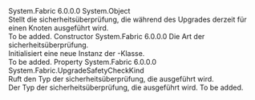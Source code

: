 <Type Name="UpgradeSafetyCheck" FullName="System.Fabric.UpgradeSafetyCheck">
  <TypeSignature Language="C#" Value="public abstract class UpgradeSafetyCheck" />
  <TypeSignature Language="ILAsm" Value=".class public auto ansi abstract beforefieldinit UpgradeSafetyCheck extends System.Object" />
  <TypeSignature Language="DocId" Value="T:System.Fabric.UpgradeSafetyCheck" />
  <TypeSignature Language="VB.NET" Value="Public MustInherit Class UpgradeSafetyCheck" />
  <TypeSignature Language="F#" Value="type UpgradeSafetyCheck = class" />
  <AssemblyInfo>
    <AssemblyName>System.Fabric</AssemblyName>
    <AssemblyVersion>6.0.0.0</AssemblyVersion>
  </AssemblyInfo>
  <Base>
    <BaseTypeName>System.Object</BaseTypeName>
  </Base>
  <Interfaces />
  <Docs>
    <summary>
      <para>Stellt die sicherheitsüberprüfung, die während des Upgrades derzeit für einen Knoten ausgeführt wird.</para>
    </summary>
    <remarks>To be added.</remarks>
  </Docs>
  <Members>
    <Member MemberName=".ctor">
      <MemberSignature Language="C#" Value="protected internal UpgradeSafetyCheck (System.Fabric.UpgradeSafetyCheckKind kind);" />
      <MemberSignature Language="ILAsm" Value=".method familyorassemblyhidebysig specialname rtspecialname instance void .ctor(valuetype System.Fabric.UpgradeSafetyCheckKind kind) cil managed" />
      <MemberSignature Language="DocId" Value="M:System.Fabric.UpgradeSafetyCheck.#ctor(System.Fabric.UpgradeSafetyCheckKind)" />
      <MemberSignature Language="VB.NET" Value="Protected Friend Sub New (kind As UpgradeSafetyCheckKind)" />
      <MemberSignature Language="F#" Value="new System.Fabric.UpgradeSafetyCheck : System.Fabric.UpgradeSafetyCheckKind -&gt; System.Fabric.UpgradeSafetyCheck" Usage="new System.Fabric.UpgradeSafetyCheck kind" />
      <MemberType>Constructor</MemberType>
      <AssemblyInfo>
        <AssemblyName>System.Fabric</AssemblyName>
        <AssemblyVersion>6.0.0.0</AssemblyVersion>
      </AssemblyInfo>
      <Parameters>
        <Parameter Name="kind" Type="System.Fabric.UpgradeSafetyCheckKind" />
      </Parameters>
      <Docs>
        <param name="kind">
          <para>Die Art der sicherheitsüberprüfung.</para>
        </param>
        <summary>
          <para>Initialisiert eine neue Instanz der <see cref="T:System.Fabric.UpgradeSafetyCheck" />-Klasse.</para>
        </summary>
        <remarks>To be added.</remarks>
      </Docs>
    </Member>
    <Member MemberName="Kind">
      <MemberSignature Language="C#" Value="public System.Fabric.UpgradeSafetyCheckKind Kind { get; }" />
      <MemberSignature Language="ILAsm" Value=".property instance valuetype System.Fabric.UpgradeSafetyCheckKind Kind" />
      <MemberSignature Language="DocId" Value="P:System.Fabric.UpgradeSafetyCheck.Kind" />
      <MemberSignature Language="VB.NET" Value="Public ReadOnly Property Kind As UpgradeSafetyCheckKind" />
      <MemberSignature Language="F#" Value="member this.Kind : System.Fabric.UpgradeSafetyCheckKind" Usage="System.Fabric.UpgradeSafetyCheck.Kind" />
      <MemberType>Property</MemberType>
      <AssemblyInfo>
        <AssemblyName>System.Fabric</AssemblyName>
        <AssemblyVersion>6.0.0.0</AssemblyVersion>
      </AssemblyInfo>
      <ReturnValue>
        <ReturnType>System.Fabric.UpgradeSafetyCheckKind</ReturnType>
      </ReturnValue>
      <Docs>
        <summary>
          <para>Ruft den Typ der sicherheitsüberprüfung, die ausgeführt wird.</para>
        </summary>
        <value>
          <para>Der Typ der sicherheitsüberprüfung, die ausgeführt wird.</para>
        </value>
        <remarks>To be added.</remarks>
      </Docs>
    </Member>
  </Members>
</Type>
